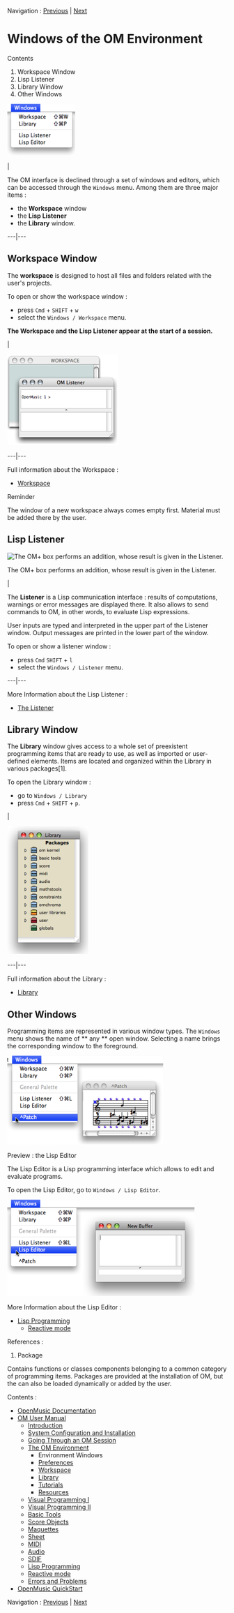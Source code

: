 Navigation : [Previous](Environment "page précédente\(The OM
Environment\)") | [Next](Preferences "page
suivante\(Preferences\)")

# Windows of the OM Environment

Contents

  1. Workspace Window
  2. Lisp Listener
  3. Library Window
  4. Other Windows

![](../res/windowsmenu4.png)

|

The OM interface is declined through a set of windows and editors, which can
be accessed through the `Windows` menu. Among them are three major items :

  * the  **Workspace** window
  * the  **Lisp Listener**
  * the  **Library** window.

  
  
---|---  
  
## Workspace Window

The  **workspace** is designed to host all files and folders related with the
user's projects.

To open or show the workspace window :

  * press `Cmd` \+ `SHIFT` \+ `w`
  * select the `Windows / Workspace` menu.

**The Workspace and the Lisp Listener appear at the start of a session.**

|

![](../res/wkspandlistener2.png)  
  
---|---  
  
Full information about the Workspace :

  * [Workspace](Workspace)

Reminder

The window of a new workspace always comes empty first. Material must be added
there by the user.

## Lisp Listener

![The OM+ box performs an addition, whose result is given in the
Listener.](../res/evalsimplepatch.png)

The OM+ box performs an addition, whose result is given in the Listener.

|

The **Listener** is a Lisp communication interface : results of computations,
warnings or error messages are displayed there. It also allows to send
commands to OM, in other words, to evaluate Lisp expressions.

User inputs are typed and interpreted in the upper part of the Listener
window. Output messages are printed in the lower part of the window.

To open or show a listener window :

  * press `Cmd` `SHIFT` \+ `l`
  * select the `Windows / Listener` menu.

  
  
---|---  
  
More Information about the Lisp Listener :

  * [The Listener](LispListener)

## Library Window

The  **Library** window gives access to a whole set of preexistent programming
items that are ready to use, as well as imported or user-defined elements.
Items are located and organized within the Library in various packages[1].

To open the Library window :

  * go to `Windows / Library`
  * press `Cmd` \+ `SHIFT` \+ `p`.

|

![](../res/libwindow.png)  
  
---|---  
  
Full information about the Library :

  * [Library](Library)

## Other Windows

Programming items are represented in various window types. The `Windows` menu
shows the name of  ** any ** open window. Selecting a name brings the
corresponding window to the foreground.

![](../res/windowsmenu1.png)

Preview : the Lisp Editor

The Lisp Editor is a Lisp programming interface which allows to edit and
evaluate programs.

To open the Lisp Editor, go to `Windows / Lisp Editor`.

![](../res/lispeditor.png)

More Information about the Lisp Editor :

  * [Lisp Programming](Lisp)
    * [Reactive mode](Reactive)

References :

  1. Package

Contains functions or classes components belonging to a common category of
programming items. Packages are provided at the installation of OM, but the
can also be loaded dynamically or added by the user.

Contents :

  * [OpenMusic Documentation](OM-Documentation)
  * [OM User Manual](OM-User-Manual)
    * [Introduction](00-Contents)
    * [System Configuration and Installation](Installation)
    * [Going Through an OM Session](Goingthrough)
    * [The OM Environment](Environment)
      * Environment Windows
      * [Preferences](Preferences)
      * [Workspace](Workspace)
      * [Library](Library)
      * [Tutorials](Tutorials)
      * [Resources](resources)
    * [Visual Programming I](BasicVisualProgramming)
    * [Visual Programming II](AdvancedVisualProgramming)
    * [Basic Tools](BasicObjects)
    * [Score Objects](ScoreObjects)
    * [Maquettes](Maquettes)
    * [Sheet](Sheet)
    * [MIDI](MIDI)
    * [Audio](Audio)
    * [SDIF](SDIF)
    * [Lisp Programming](Lisp)
    * [Reactive mode](Reactive)
    * [Errors and Problems](errors)
  * [OpenMusic QuickStart](QuickStart-Chapters)

Navigation : [Previous](Environment "page précédente\(The OM
Environment\)") | [Next](Preferences "page
suivante\(Preferences\)")

